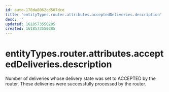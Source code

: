 ```yaml
---
id: auto-178da8062cd507dce
title: 'entityTypes.router.attributes.acceptedDeliveries.description'
desc: ''
updated: 1618573550285
created: 1618573550285
---
```

# entityTypes.router.attributes.acceptedDeliveries.description

Number of deliveries whose delivery state was set to ACCEPTED by the router. These deliveries were successfully processed by the router.